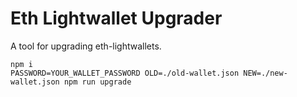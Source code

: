 # Eth Lightwallet Upgrader

A tool for upgrading eth-lightwallets.

```
npm i
PASSWORD=YOUR_WALLET_PASSWORD OLD=./old-wallet.json NEW=./new-wallet.json npm run upgrade
```